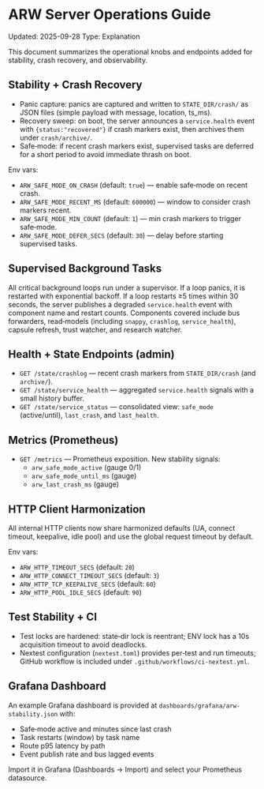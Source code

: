 # ARW Server Operations Guide

Updated: 2025-09-28
Type: Explanation

This document summarizes the operational knobs and endpoints added for stability, crash recovery, and observability.

## Stability + Crash Recovery

- Panic capture: panics are captured and written to `STATE_DIR/crash/` as JSON files (simple payload with message, location, ts_ms).
- Recovery sweep: on boot, the server announces a `service.health` event with `{status:"recovered"}` if crash markers exist, then archives them under `crash/archive/`.
- Safe‑mode: if recent crash markers exist, supervised tasks are deferred for a short period to avoid immediate thrash on boot.

Env vars:
- `ARW_SAFE_MODE_ON_CRASH` (default: `true`) — enable safe‑mode on recent crash.
- `ARW_SAFE_MODE_RECENT_MS` (default: `600000`) — window to consider crash markers recent.
- `ARW_SAFE_MODE_MIN_COUNT` (default: `1`) — min crash markers to trigger safe‑mode.
- `ARW_SAFE_MODE_DEFER_SECS` (default: `30`) — delay before starting supervised tasks.

## Supervised Background Tasks

All critical background loops run under a supervisor. If a loop panics, it is restarted with exponential backoff. If a loop restarts ≥5 times within 30 seconds, the server publishes a degraded `service.health` event with component name and restart counts. Components covered include bus forwarders, read‑models (including `snappy`, `crashlog`, `service_health`), capsule refresh, trust watcher, and research watcher.

## Health + State Endpoints (admin)

- `GET /state/crashlog` — recent crash markers from `STATE_DIR/crash` (and `archive/`).
- `GET /state/service_health` — aggregated `service.health` signals with a small history buffer.
- `GET /state/service_status` — consolidated view: `safe_mode` (active/until), `last_crash`, and `last_health`.

## Metrics (Prometheus)

- `GET /metrics` — Prometheus exposition. New stability signals:
  - `arw_safe_mode_active` (gauge 0/1)
  - `arw_safe_mode_until_ms` (gauge)
  - `arw_last_crash_ms` (gauge)

## HTTP Client Harmonization

All internal HTTP clients now share harmonized defaults (UA, connect timeout, keepalive, idle pool) and use the global request timeout by default.

Env vars:
- `ARW_HTTP_TIMEOUT_SECS` (default: `20`)
- `ARW_HTTP_CONNECT_TIMEOUT_SECS` (default: `3`)
- `ARW_HTTP_TCP_KEEPALIVE_SECS` (default: `60`)
- `ARW_HTTP_POOL_IDLE_SECS` (default: `90`)

## Test Stability + CI

- Test locks are hardened: state‑dir lock is reentrant; ENV lock has a 10s acquisition timeout to avoid deadlocks.
- Nextest configuration (`nextest.toml`) provides per‑test and run timeouts; GitHub workflow is included under `.github/workflows/ci-nextest.yml`.

## Grafana Dashboard

An example Grafana dashboard is provided at `dashboards/grafana/arw-stability.json` with:
- Safe‑mode active and minutes since last crash
- Task restarts (window) by task name
- Route p95 latency by path
- Event publish rate and bus lagged events

Import it in Grafana (Dashboards → Import) and select your Prometheus datasource.
